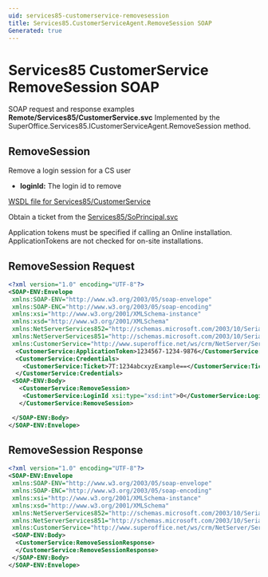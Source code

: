 ```yaml
---
uid: services85-customerservice-removesession
title: Services85.CustomerServiceAgent.RemoveSession SOAP
Generated: true
---
```


# Services85 CustomerService RemoveSession SOAP

SOAP request and response examples **Remote/Services85/CustomerService.svc**
Implemented by the <see cref="M:SuperOffice.Services85.ICustomerServiceAgent.RemoveSession">SuperOffice.Services85.ICustomerServiceAgent.RemoveSession</see> method.

## RemoveSession

Remove a login session for a CS user

* **loginId:** The login id to remove



[WSDL file for Services85/CustomerService](../Services85-CustomerService.md)

Obtain a ticket from the [Services85/SoPrincipal.svc](../SoPrincipal/SoPrincipal.md)

Application tokens must be specified if calling an Online installation. ApplicationTokens are not checked for on-site installations.

## RemoveSession Request

```xml
<?xml version="1.0" encoding="UTF-8"?>
<SOAP-ENV:Envelope
 xmlns:SOAP-ENV="http://www.w3.org/2003/05/soap-envelope"
 xmlns:SOAP-ENC="http://www.w3.org/2003/05/soap-encoding"
 xmlns:xsi="http://www.w3.org/2001/XMLSchema-instance"
 xmlns:xsd="http://www.w3.org/2001/XMLSchema"
 xmlns:NetServerServices852="http://schemas.microsoft.com/2003/10/Serialization/Arrays"
 xmlns:NetServerServices851="http://schemas.microsoft.com/2003/10/Serialization/"
 xmlns:CustomerService="http://www.superoffice.net/ws/crm/NetServer/Services85">
  <CustomerService:ApplicationToken>1234567-1234-9876</CustomerService:ApplicationToken>
  <CustomerService:Credentials>
    <CustomerService:Ticket>7T:1234abcxyzExample==</CustomerService:Ticket>
  </CustomerService:Credentials>
 <SOAP-ENV:Body>
   <CustomerService:RemoveSession>
    <CustomerService:LoginId xsi:type="xsd:int">0</CustomerService:LoginId>
   </CustomerService:RemoveSession>

 </SOAP-ENV:Body>
</SOAP-ENV:Envelope>

```


## RemoveSession Response

```xml
<?xml version="1.0" encoding="UTF-8"?>
<SOAP-ENV:Envelope
 xmlns:SOAP-ENV="http://www.w3.org/2003/05/soap-envelope"
 xmlns:SOAP-ENC="http://www.w3.org/2003/05/soap-encoding"
 xmlns:xsi="http://www.w3.org/2001/XMLSchema-instance"
 xmlns:xsd="http://www.w3.org/2001/XMLSchema"
 xmlns:NetServerServices852="http://schemas.microsoft.com/2003/10/Serialization/Arrays"
 xmlns:NetServerServices851="http://schemas.microsoft.com/2003/10/Serialization/"
 xmlns:CustomerService="http://www.superoffice.net/ws/crm/NetServer/Services85">
 <SOAP-ENV:Body>
  <CustomerService:RemoveSessionResponse>
  </CustomerService:RemoveSessionResponse>
 </SOAP-ENV:Body>
</SOAP-ENV:Envelope>

```


